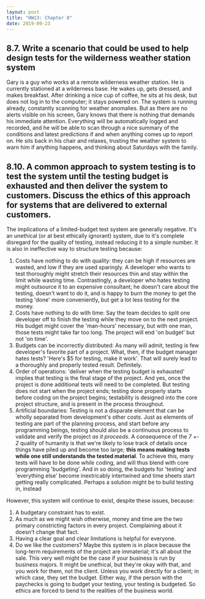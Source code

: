 ```yaml
---
layout: post
title: "HW13: Chapter 8"
date: 2019-09-23
---
```


##  8.7. Write a scenario that could be used to help design tests for the wilderness weather station system

Gary is a guy who works at a remote wilderness weather station. He is currently stationed at a wilderness base. He wakes up, gets dressed, and makes breakfast. After drinking a nice cup of coffee, he sits at his desk, but does not log in to the computer; it stays powered on. The system is running already, constantly scanning for weather anomalies. But as there are no alerts visible on his screen, Gary knows that there is nothing that demands his immediate attention. Everything will be automatically logged and recorded, and he will be able to scan through a nice summary of the conditions and latest predictions if and when anything comes up to report on. He sits back in his chair and relaxes, trusting the weather system to warn him if anything happens, and thinking about Saturdays with the family.

## 8.10. A common approach to system testing is to test the system until the testing budget is exhausted and then deliver the system to customers. Discuss the ethics of this approach for systems that are delivered to external customers.

The implications of a limited-budget test system are generally negative. It's an unethical (or at best ethically ignorant) system, due to it's complete disregard for the quality of testing, instead reducing it to a simple number. It is also in ineffective way to structure testing because:
1. Costs have nothing to do with quality: they can be high if resources are wasted, and low if they are used sparingly. A developer who wants to test thoroughly might stretch their resources thin and stay within the limit while wasting time. Contrastingly, a developer who hates testing might outsource it to an expensive consultant; he doesn't care about the testing, doesn't want to do it, and is happy to burn the money to get the testing 'done' more conveniently, but get a lot less testing for the money.
2. Costs have nothing to do with time: Say the team decides to split one developer off to finish the testing while they move on to the next project. His budget might cover the 'man-hours' necessary, but with one man, those tests might take far too long. The project will end 'on budget' but not 'on time'.
3. Budgets can be incorrectly distributed: As many will admit, testing is few developer's favorite part of a project. What, then, if the budget manager hates tests? 'Here's $5 for testing, make it work'. That will surely lead to a thoroughly and properly tested result. Definitely.
4. Order of operations: 'deliver when the testing budget is exhausted' implies that testing is the final stage of the project. And yes, once the project is done additional tests will need to be completed. But testing does not start when the project ends; testing done properly starts before coding on the project begins; testability is designed into the core project structure, and is present in the process throughout.
5. Artificial boundaries: Testing is not a disparate element that can be wholly separated from development's other costs. Just as elements of testing are part of the planning process, and start before any programming beings, testing should also be a continuous process to validate and verify the project *as it proceeds*. A consequence of the *7 +- 2* quality of humanity is that we're likely to lose track of details once things have piled up and become too large; **this means making tests while one still understands the tested material**. To achieve this, many tests will have to be done *while* coding, and will thus blend with core programming 'budgeting'. And in so doing, the budgets for 'testing' and 'everything else' become inextricably intertwined and time sheets start getting really complicated. Perhaps a solution might be to build testing in, instead

However, this system will continue to exist, despite these issues, because:
1. A budgetary constraint has to exist.
2. As much as we might wish otherwise, money and time are the two primary constricting factors in every project. Complaining about it doesn't change that fact.
3. Having a clear goal and clear limitations is helpful for everyone.
4. Do we like the customers? Maybe this system is in place because the long-term requirements of the project are immaterial; it's all about the sale. This very well might be the case if your business is run by business majors. It might be unethical, but they're okay with that, and you work for them, not the client. Unless you work directly for a client; in which case, they set the budget. Either way, if the person with the paychecks is going to budget your testing, your testing is budgeted. So ethics are forced to bend to the realities of the business world.
